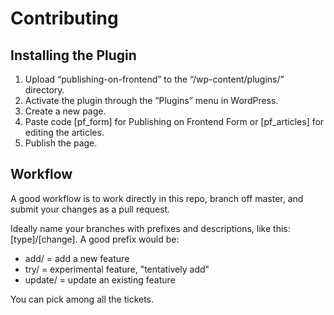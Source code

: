 # Contributing
## Installing the Plugin
1. Upload “publishing-on-frontend” to the “/wp-content/plugins/” directory.
2. Activate the plugin through the “Plugins” menu in WordPress.
3. Create a new page.
4. Paste code [pf_form] for Publishing on Frontend Form or [pf_articles] for editing the articles. 
5. Publish the page. 

## Workflow
A good workflow is to work directly in this repo, branch off master, and submit your changes as a pull request.

Ideally name your branches with prefixes and descriptions, like this: [type]/[change]. A good prefix would be:

 - add/ = add a new feature
 - try/ = experimental feature, "tentatively add"
 - update/ = update an existing feature

You can pick among all the tickets.
